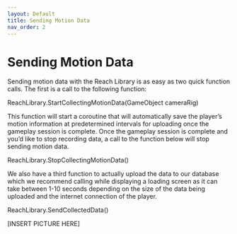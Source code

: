 ```yaml
---
layout: Default
title: Sending Motion Data
nav_order: 2
---
```


# Sending Motion Data

Sending motion data with the Reach Library is as easy as two quick function calls. The first is a call to the following function:

ReachLibrary.StartCollectingMotionData(GameObject cameraRig)

This function will start a coroutine that will automatically save the player’s motion information at predetermined intervals for uploading once the gameplay session is complete. Once the gameplay session is complete and you’d like to stop recording data, a call to the function below will stop sending motion data. 

ReachLibrary.StopCollectingMotionData()

We also have a third function to actually upload the data to our database which we recommend calling while displaying a loading screen as it can take between 1-10 seconds depending on the size of the data being uploaded and the internet connection of the player.

ReachLibrary.SendCollectedData()

[INSERT PICTURE HERE]
